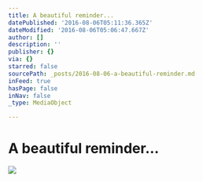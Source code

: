 ```yaml
---
title: A beautiful reminder...
datePublished: '2016-08-06T05:11:36.365Z'
dateModified: '2016-08-06T05:06:47.667Z'
author: []
description: ''
publisher: {}
via: {}
starred: false
sourcePath: _posts/2016-08-06-a-beautiful-reminder.md
inFeed: true
hasPage: false
inNav: false
_type: MediaObject

---
```

# A beautiful reminder...
![](https://the-grid-user-content.s3-us-west-2.amazonaws.com/440ff4ed-2874-41d2-89da-8a4e8d539107.jpg)